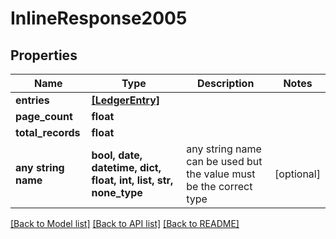 # InlineResponse2005


## Properties
Name | Type | Description | Notes
------------ | ------------- | ------------- | -------------
**entries** | [**[LedgerEntry]**](LedgerEntry.md) |  | 
**page_count** | **float** |  | 
**total_records** | **float** |  | 
**any string name** | **bool, date, datetime, dict, float, int, list, str, none_type** | any string name can be used but the value must be the correct type | [optional]

[[Back to Model list]](../README.md#documentation-for-models) [[Back to API list]](../README.md#documentation-for-api-endpoints) [[Back to README]](../README.md)


